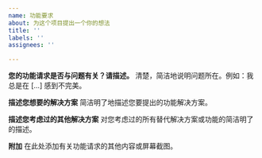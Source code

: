 ```yaml
---
name: 功能要求
about: 为这个项目提出一个你的想法
title: ''
labels: ''
assignees: ''

---
```


**您的功能请求是否与问题有关？请描述。**
清楚，简洁地说明问题所在。例如：我总是在 [...] 感到不完美。

**描述您想要的解决方案**
简洁明了地描述您要提出的功能解决方案。

**描述您考虑过的其他解决方案**
对您考虑过的所有替代解决方案或功能的简洁明了的描述。

**附加**
在此处添加有关功能请求的其他内容或屏幕截图。
